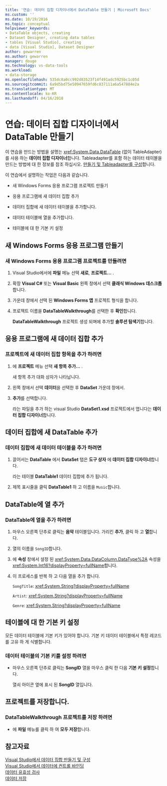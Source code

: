 ```yaml
---
title: '연습: 데이터 집합 디자이너에서 DataTable 만들기 | Microsoft Docs'
ms.custom: ''
ms.date: 10/19/2016
ms.topic: conceptual
helpviewer_keywords:
- DataTable objects, creating
- Dataset Designer, creating data tables
- tables [Visual Studio], creating
- data [Visual Studio], Dataset Designer
author: gewarren
ms.author: gewarren
manager: douge
ms.technology: vs-data-tools
ms.workload:
- data-storage
ms.openlocfilehash: 535dc8a0cc992d83523f14f491adc5925bc1c05d
ms.sourcegitcommit: 6a9d5bd75e50947659fd6c837111a6a547884e2a
ms.translationtype: MT
ms.contentlocale: ko-KR
ms.lasthandoff: 04/16/2018
---
```

# <a name="walkthrough-creating-a-datatable-in-the-dataset-designer"></a>연습: 데이터 집합 디자이너에서 DataTable 만들기

이 연습을 만드는 방법을 설명는 <xref:System.Data.DataTable> (없이 TableAdapter)를 사용 하는 **데이터 집합 디자이너**합니다. Tableadapter를 포함 하는 데이터 테이블을 만드는 방법에 대 한 정보를 참조 하십시오. [만들기 및 Tableadapter를 구성](../data-tools/create-and-configure-tableadapters.md)합니다.  

이 연습에서 설명하는 작업은 다음과 같습니다.  

-   새 Windows Forms 응용 프로그램 프로젝트 만들기  

-   응용 프로그램에 새 데이터 집합 추가  

-   데이터 집합에 새 데이터 테이블을 추가합니다.  

-   데이터 테이블에 열을 추가합니다.  

-   테이블에 대 한 기본 키 설정  

## <a name="creating-a-new-windows-forms-application"></a>새 Windows Forms 응용 프로그램 만들기

### <a name="to-create-a-new-windows-forms-application-project"></a>새 Windows Forms 응용 프로그램 프로젝트를 만들려면  
  
1. Visual Studio에서에 **파일** 메뉴 선택 **새로**, **프로젝트...** .  
  
2. 확장 **Visual C#** 또는 **Visual Basic** 왼쪽 창에서 선택 **클래식 Windows 데스크톱**합니다.  

3. 가운데 창에서 선택 된 **Windows Forms 앱** 프로젝트 형식을 합니다.  

4. 프로젝트 이름을 **DataTableWalkthrough**를 선택한 후 **확인**합니다. 
  
     **DataTableWalkthrough** 프로젝트 생성 되며에 추가할 **솔루션 탐색기**합니다.  

## <a name="adding-a-new-dataset-to-the-application"></a>응용 프로그램에 새 데이터 집합 추가

### <a name="to-add-a-new-dataset-item-to-the-project"></a>프로젝트에 새 데이터 집합 항목을 추가 하려면  
  
1.  에 **프로젝트** 메뉴 선택 **새 항목 추가...** .  
  
     새 항목 추가 대화 상자가 나타납니다.  
  
2.  왼쪽 창에서 선택 **데이터**을 선택한 후 **DataSet** 가운데 창에서.  
  
3.  **추가**를 선택합니다.  
  
     라는 파일을 추가 하는 visual Studio **DataSet1.xsd** 프로젝트에서 엽니다는 **데이터 집합 디자이너**합니다.  

## <a name="adding-a-new-datatable-to-the-dataset"></a>데이터 집합에 새 DataTable 추가  

### <a name="to-add-a-new-data-table-to-the-dataset"></a>데이터 집합에 새 데이터 테이블을 추가 하려면  
  
1.  끌어서는 **DataTable** 에서 **DataSet** 탭은 **도구 상자** 에 **데이터 집합 디자이너**합니다.  
  
     라는 테이블 **DataTable1** 데이터 집합에 추가 됩니다.  
   
2.  제목 표시줄을 클릭 **DataTable1** 하 고 이름을 `Music`합니다.  

## <a name="adding-columns-to-the-datatable"></a>DataTable에 열 추가

### <a name="to-add-columns-to-the-datatable"></a>DataTable에 열을 추가 하려면  
  
1.  마우스 오른쪽 단추로 클릭는 **음악** 테이블입니다. 가리킨 **추가**, 클릭 하 고 **열**합니다.  
  
2.  열의 이름을 `SongID`합니다.  
  
3.  에 **속성** 창에서 설정 된 <xref:System.Data.DataColumn.DataType%2A> 속성을 <xref:System.Int16?displayProperty=fullName>합니다.  
  
4.  이 프로세스를 반복 하 고 다음 열을 추가 합니다.  
  
     `SongTitle`: <xref:System.String?displayProperty=fullName>  
  
     `Artist`: <xref:System.String?displayProperty=fullName>  
  
     `Genre`: <xref:System.String?displayProperty=fullName>  
  
## <a name="setting-the-primary-key-for-the-table"></a>테이블에 대 한 기본 키 설정

모든 데이터 테이블에 기본 키가 있어야 합니다. 기본 키 데이터 테이블에서 특정 레코드를 고유 하 게 식별합니다.  
  
### <a name="to-set-the-primary-key-of-the-data-table"></a>데이터 테이블의 기본 키를 설정 하려면
  
-   마우스 오른쪽 단추로 클릭는 **SongID** 열을 마우스 클릭 한 다음 **기본 키 설정**합니다.  
  
     열쇠 아이콘 옆에 표시 된 **SongID** 열입니다.  
  
## <a name="saving-your-project"></a>프로젝트를 저장합니다.  
  
### <a name="to-save-the-datatablewalkthrough-project"></a>DataTableWalkthrough 프로젝트를 저장 하려면  
  
-   에 **파일** 메뉴를 클릭 하 여 **모두 저장**합니다.  

## <a name="see-also"></a>참고자료

[Visual Studio에서 데이터 집합 만들기 및 구성](../data-tools/create-and-configure-datasets-in-visual-studio.md)  
[Visual Studio에서 데이터에 컨트롤 바인딩](../data-tools/bind-controls-to-data-in-visual-studio.md)  
[데이터 유효성 검사](../data-tools/validate-data-in-datasets.md)  
[데이터 저장](../data-tools/saving-data.md)